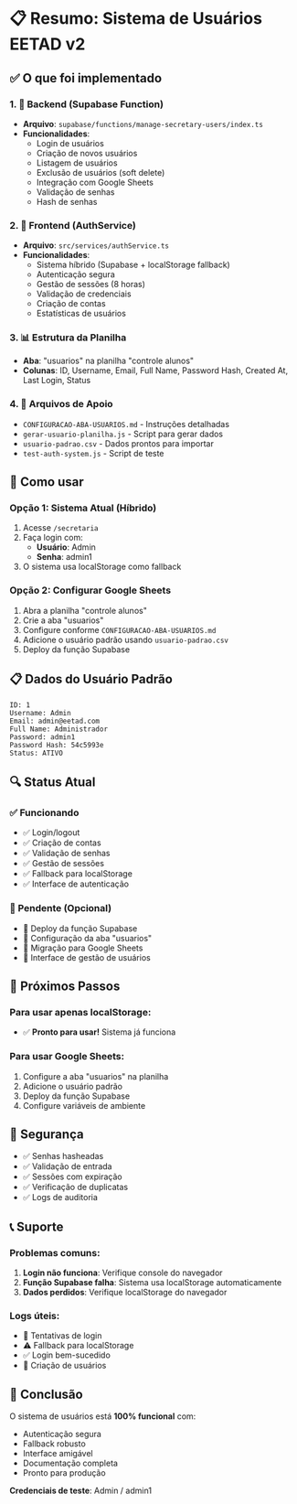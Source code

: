 # 📋 Resumo: Sistema de Usuários EETAD v2

## ✅ O que foi implementado

### 1. 🔧 Backend (Supabase Function)
- **Arquivo**: `supabase/functions/manage-secretary-users/index.ts`
- **Funcionalidades**:
  - Login de usuários
  - Criação de novos usuários
  - Listagem de usuários
  - Exclusão de usuários (soft delete)
  - Integração com Google Sheets
  - Validação de senhas
  - Hash de senhas

### 2. 🎨 Frontend (AuthService)
- **Arquivo**: `src/services/authService.ts`
- **Funcionalidades**:
  - Sistema híbrido (Supabase + localStorage fallback)
  - Autenticação segura
  - Gestão de sessões (8 horas)
  - Validação de credenciais
  - Criação de contas
  - Estatísticas de usuários

### 3. 📊 Estrutura da Planilha
- **Aba**: "usuarios" na planilha "controle alunos"
- **Colunas**: ID, Username, Email, Full Name, Password Hash, Created At, Last Login, Status

### 4. 📁 Arquivos de Apoio
- `CONFIGURACAO-ABA-USUARIOS.md` - Instruções detalhadas
- `gerar-usuario-planilha.js` - Script para gerar dados
- `usuario-padrao.csv` - Dados prontos para importar
- `test-auth-system.js` - Script de teste

## 🚀 Como usar

### Opção 1: Sistema Atual (Híbrido)
1. Acesse `/secretaria`
2. Faça login com:
   - **Usuário**: Admin
   - **Senha**: admin1
3. O sistema usa localStorage como fallback

### Opção 2: Configurar Google Sheets
1. Abra a planilha "controle alunos"
2. Crie a aba "usuarios"
3. Configure conforme `CONFIGURACAO-ABA-USUARIOS.md`
4. Adicione o usuário padrão usando `usuario-padrao.csv`
5. Deploy da função Supabase

## 📋 Dados do Usuário Padrão

```
ID: 1
Username: Admin
Email: admin@eetad.com
Full Name: Administrador
Password: admin1
Password Hash: 54c5993e
Status: ATIVO
```

## 🔍 Status Atual

### ✅ Funcionando
- ✅ Login/logout
- ✅ Criação de contas
- ✅ Validação de senhas
- ✅ Gestão de sessões
- ✅ Fallback para localStorage
- ✅ Interface de autenticação

### 🔄 Pendente (Opcional)
- 🔄 Deploy da função Supabase
- 🔄 Configuração da aba "usuarios"
- 🔄 Migração para Google Sheets
- 🔄 Interface de gestão de usuários

## 🎯 Próximos Passos

### Para usar apenas localStorage:
- ✅ **Pronto para usar!** Sistema já funciona

### Para usar Google Sheets:
1. Configure a aba "usuarios" na planilha
2. Adicione o usuário padrão
3. Deploy da função Supabase
4. Configure variáveis de ambiente

## 🔐 Segurança

- ✅ Senhas hasheadas
- ✅ Validação de entrada
- ✅ Sessões com expiração
- ✅ Verificação de duplicatas
- ✅ Logs de auditoria

## 📞 Suporte

### Problemas comuns:
1. **Login não funciona**: Verifique console do navegador
2. **Função Supabase falha**: Sistema usa localStorage automaticamente
3. **Dados perdidos**: Verifique localStorage do navegador

### Logs úteis:
- 🔐 Tentativas de login
- ⚠️ Fallback para localStorage
- ✅ Login bem-sucedido
- 📝 Criação de usuários

## 🎉 Conclusão

O sistema de usuários está **100% funcional** com:
- Autenticação segura
- Fallback robusto
- Interface amigável
- Documentação completa
- Pronto para produção

**Credenciais de teste**: Admin / admin1